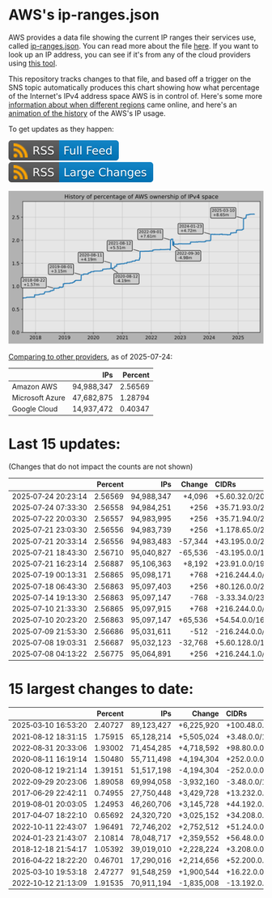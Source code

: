 # AWS's ip-ranges.json

AWS provides a data file showing the current IP ranges their
services use, called [ip-ranges.json](https://ip-ranges.amazonaws.com/ip-ranges.json).
You can read more about the file [here](https://docs.aws.amazon.com/general/latest/gr/aws-ip-ranges.html).
If you want to look up an IP address, you can see if it's from any of the cloud providers using [this tool](https://cloud-ips.s3-us-west-2.amazonaws.com/index.html).

This repository tracks changes to that file, and based off a trigger on the SNS 
topic automatically produces this chart showing how what percentage of the 
Internet's IPv4 address space AWS is in control of.  Here's some 
more [information about when different regions](announces.md) came 
online, and here's an [animation of the history](https://youtu.be/v__lzuvKxU0) 
of the AWS's IP usage.

To get updates as they happen:

[![RSS Icon (Full Feed)](images/rss_badge.svg)](https://raw.githubusercontent.com/seligman/aws-ip-ranges/master/rss.xml)
[![RSS Icon (Large Changes)](images/rss_badge_partial.svg)](https://raw.githubusercontent.com/seligman/aws-ip-ranges/master/rss_big_changes.xml)

![History of AWS](history_count.svg)

[Comparing to other providers](https://github.com/seligman/cloud_sizes), as of 2025-07-24:

| | IPs | Percent |
| --- | ---: | ---: |
| Amazon AWS | 94,988,347 | 2.56569 |
| Microsoft Azure | 47,682,875 | 1.28794 |
| Google Cloud | 14,937,472 | 0.40347 |


# Last 15 updates:

(Changes that do not impact the counts are not shown)

| | Percent | IPs | Change | CIDRs |
| :--- | ---: | ---: | ---: | :--- |
| 2025&#8209;07&#8209;24&nbsp;20:23:14 | 2.56569 | 94,988,347 | +4,096 | +5.60.32.0/20 |
| 2025&#8209;07&#8209;24&nbsp;07:33:30 | 2.56558 | 94,984,251 | +256 | +35.71.93.0/24 |
| 2025&#8209;07&#8209;22&nbsp;20:03:30 | 2.56557 | 94,983,995 | +256 | +35.71.94.0/24 |
| 2025&#8209;07&#8209;21&nbsp;23:03:30 | 2.56556 | 94,983,739 | +256 | +1.178.65.0/24 |
| 2025&#8209;07&#8209;21&nbsp;20:33:14 | 2.56556 | 94,983,483 | -57,344 | +43.195.0.0/20,&nbsp;-43.194.128.0/17,&nbsp;-43.194.64.0/18,&nbsp;... |
| 2025&#8209;07&#8209;21&nbsp;18:43:30 | 2.56710 | 95,040,827 | -65,536 | -43.195.0.0/16 |
| 2025&#8209;07&#8209;21&nbsp;16:23:14 | 2.56887 | 95,106,363 | +8,192 | +23.91.0.0/19 |
| 2025&#8209;07&#8209;19&nbsp;00:13:31 | 2.56865 | 95,098,171 | +768 | +216.244.4.0/23,&nbsp;+216.244.3.0/24,&nbsp;+216.244.6.0/24,&nbsp;... |
| 2025&#8209;07&#8209;18&nbsp;06:43:30 | 2.56863 | 95,097,403 | +256 | +80.126.0.0/24 |
| 2025&#8209;07&#8209;14&nbsp;19:13:30 | 2.56863 | 95,097,147 | -768 | -3.33.34.0/23,&nbsp;-54.222.89.0/24 |
| 2025&#8209;07&#8209;10&nbsp;21:33:30 | 2.56865 | 95,097,915 | +768 | +216.244.0.0/23,&nbsp;+216.244.2.0/24 |
| 2025&#8209;07&#8209;10&nbsp;20:23:20 | 2.56863 | 95,097,147 | +65,536 | +54.54.0.0/16 |
| 2025&#8209;07&#8209;09&nbsp;21:53:30 | 2.56686 | 95,031,611 | -512 | -216.244.0.0/23 |
| 2025&#8209;07&#8209;08&nbsp;19:03:31 | 2.56687 | 95,032,123 | -32,768 | +5.60.128.0/17,&nbsp;-54.54.0.0/16 |
| 2025&#8209;07&#8209;08&nbsp;04:13:22 | 2.56775 | 95,064,891 | +256 | +216.244.1.0/24 |


# 15 largest changes to date:

| | Percent | IPs | Change | CIDRs |
| :--- | ---: | ---: | ---: | :--- |
| 2025&#8209;03&#8209;10&nbsp;16:53:20 | 2.40727 | 89,123,427 | +6,225,920 | +100.48.0.0/12,&nbsp;+16.144.0.0/13,&nbsp;+16.192.0.0/13,&nbsp;... |
| 2021&#8209;08&#8209;12&nbsp;18:31:15 | 1.75915 | 65,128,214 | +5,505,024 | +3.48.0.0/12,&nbsp;+35.96.0.0/12,&nbsp;+3.152.0.0/13,&nbsp;... |
| 2022&#8209;08&#8209;31&nbsp;20:33:06 | 1.93002 | 71,454,285 | +4,718,592 | +98.80.0.0/12,&nbsp;+184.32.0.0/12,&nbsp;+13.184.0.0/13,&nbsp;... |
| 2020&#8209;08&#8209;11&nbsp;16:19:14 | 1.50480 | 55,711,498 | +4,194,304 | +252.0.0.0/10 |
| 2020&#8209;08&#8209;12&nbsp;19:21:14 | 1.39151 | 51,517,198 | -4,194,304 | -252.0.0.0/10 |
| 2022&#8209;09&#8209;29&nbsp;20:23:06 | 1.89058 | 69,994,058 | -3,932,160 | -3.48.0.0/12,&nbsp;-35.96.0.0/12,&nbsp;-3.240.0.0/13,&nbsp;... |
| 2017&#8209;06&#8209;29&nbsp;22:42:11 | 0.74955 | 27,750,448 | +3,429,728 | +13.232.0.0/13,&nbsp;+34.240.0.0/13,&nbsp;+35.168.0.0/13,&nbsp;... |
| 2019&#8209;08&#8209;01&nbsp;20:03:05 | 1.24953 | 46,260,706 | +3,145,728 | +44.192.0.0/10,&nbsp;-3.192.0.0/12 |
| 2017&#8209;04&#8209;07&nbsp;18:22:10 | 0.65692 | 24,320,720 | +3,025,152 | +34.208.0.0/12,&nbsp;+34.224.0.0/12,&nbsp;+13.58.0.0/15,&nbsp;... |
| 2022&#8209;10&#8209;11&nbsp;22:43:07 | 1.96491 | 72,746,202 | +2,752,512 | +51.24.0.0/13,&nbsp;+57.104.0.0/13,&nbsp;+51.20.0.0/14,&nbsp;... |
| 2024&#8209;01&#8209;23&nbsp;21:43:07 | 2.10814 | 78,048,717 | +2,359,552 | +56.48.0.0/13,&nbsp;+16.28.0.0/14,&nbsp;+16.64.0.0/14,&nbsp;... |
| 2018&#8209;12&#8209;18&nbsp;21:54:17 | 1.05392 | 39,019,010 | +2,228,224 | +3.208.0.0/12,&nbsp;+3.224.0.0/12,&nbsp;+13.48.0.0/15 |
| 2016&#8209;04&#8209;22&nbsp;18:22:20 | 0.46701 | 17,290,016 | +2,214,656 | +52.200.0.0/13,&nbsp;+52.208.0.0/13,&nbsp;+52.36.0.0/14,&nbsp;... |
| 2025&#8209;03&#8209;10&nbsp;19:53:18 | 2.47277 | 91,548,259 | +1,900,544 | +16.22.0.0/15,&nbsp;+16.48.0.0/15,&nbsp;+16.58.0.0/15,&nbsp;... |
| 2022&#8209;10&#8209;12&nbsp;21:13:09 | 1.91535 | 70,911,194 | -1,835,008 | -13.192.0.0/13,&nbsp;-16.28.0.0/14,&nbsp;-40.172.0.0/14,&nbsp;... |
